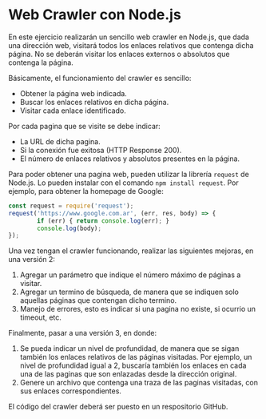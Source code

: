 # Web Crawler con Node.js

En este ejercicio realizarán un sencillo web crawler en Node.js, que dada una dirección web, visitará todos los enlaces relativos que contenga dicha página. No se deberán visitar los enlaces externos o absolutos que contenga la página.

Básicamente, el funcionamiento del crawler es sencillo:
- Obtener la página web indicada.
- Buscar los enlaces relativos en dicha página.
- Visitar cada enlace identificado.

Por cada pagina que se visite se debe indicar:
- La URL de dicha pagina.
- Si la conexión fue exitosa (HTTP Response 200).
- El número de enlaces relativos y absolutos presentes en la página.

Para poder obtener una pagina web, pueden utilizar la librería `request` de Node.js. Lo pueden instalar con el comando `npm install request`. Por ejemplo, para obtener la homepage de Google:

```js
const request = require('request');
request('https://www.google.com.ar', (err, res, body) => {
        if (err) { return console.log(err); }
        console.log(body);
});
```

Una vez tengan el crawler funcionando, realizar las siguientes mejoras, en una versión 2:
1. Agregar un parámetro que indique el número máximo de páginas a visitar.
2. Agregar un termino de búsqueda, de manera que se indiquen solo aquellas páginas que contengan dicho termino.
3. Manejo de errores, esto es indicar si una pagina no existe, si ocurrio un timeout, etc.

Finalmente, pasar a una versión 3, en donde:
1. Se pueda indicar un nivel de profundidad, de manera que se sigan también los enlaces relativos de las páginas visitadas. Por ejemplo, un nivel de profundidad igual a 2, buscaría también los enlaces en cada una de las paginas que son enlazadas desde la dirección original.
2. Genere un archivo que contenga una traza de las paginas visitadas, con sus enlaces correspondientes.

El código del crawler deberá ser puesto en un respositorio GitHub.
